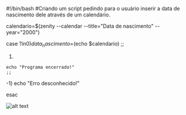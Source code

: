 #!/bin/bash
#Criando um script pedindo para o usuário inserir a data de nascimento dele através de um calendário.

calendario=$(zenity --calendar --title="Data de nascimento" --year="2000")

case $? in
  0)
    data_nascimento=$(echo $calendario)
    ;;

  1)
    echo "Programa encerrado!"
    ;;
  
  -1)
    echo "Erro desconhecido!"

esac


![alt text](https://imgbox.com/psU3CRpL)
